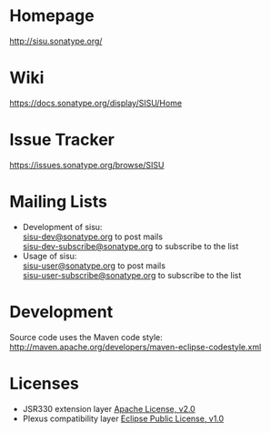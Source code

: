 Homepage
========
<http://sisu.sonatype.org/>

Wiki
====
<https://docs.sonatype.org/display/SISU/Home>

Issue Tracker
=============
<https://issues.sonatype.org/browse/SISU>

Mailing Lists
=============
- Development of sisu:  
  <sisu-dev@sonatype.org> to post mails  
  <sisu-dev-subscribe@sonatype.org> to subscribe to the list
- Usage of sisu:  
  <sisu-user@sonatype.org> to post mails  
  <sisu-user-subscribe@sonatype.org> to subscribe to the list

Development
===========
Source code uses the Maven code style: <http://maven.apache.org/developers/maven-eclipse-codestyle.xml>

Licenses
========
- JSR330 extension layer
  [Apache License, v2.0](http://www.apache.org/licenses/LICENSE-2.0.txt)
- Plexus compatibility layer
  [Eclipse Public License, v1.0](http://www.eclipse.org/legal/epl-v10.html)
